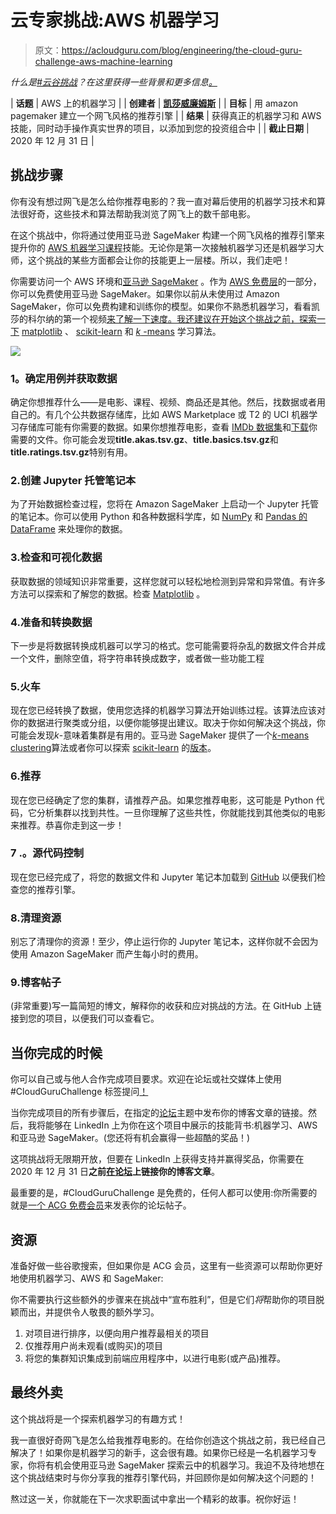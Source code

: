 # 云专家挑战:AWS 机器学习

> 原文：<https://acloudguru.com/blog/engineering/the-cloud-guru-challenge-aws-machine-learning>

*什么是[#云谷挑战](https://acloudguru.com/blog/news/introducing-the-cloudguruchallenge)？在这里获得一些背景和更多信息[。](https://acloudguru.com/blog/news/introducing-the-cloudguruchallenge)*

| **话题** | AWS 上的机器学习 |
| **创建者** | [**凯莎威廉姆斯**](https://www.linkedin.com/in/java-rock-star-kesha/) |
| **目标** | 用 amazon pagemaker 建立一个网飞风格的推荐引擎 |
| **结果** | 获得真正的机器学习和 AWS 技能，同时动手操作真实世界的项目，以添加到您的投资组合中 |
| **截止日期** | 2020 年 12 月 31 日 |

## 挑战步骤

你有没有想过网飞是怎么给你推荐电影的？我一直对幕后使用的机器学习技术和算法很好奇，这些技术和算法帮助我浏览了网飞上的数千部电影。

在这个挑战中，你将通过使用亚马逊 SageMaker 构建一个网飞风格的推荐引擎来提升你的 [AWS 机器学习课程](https://acloudguru.com/course/aws-certified-machine-learning-specialty)技能。无论你是第一次接触机器学习还是机器学习大师，这个挑战的某些方面都会让你的技能更上一层楼。所以，我们走吧！

你需要访问一个 AWS 环境和[亚马逊 SageMaker](https://aws.amazon.com/sagemaker/) 。作为 [AWS 免费层](https://aws.amazon.com/sagemaker/pricing/)的一部分，你可以免费使用亚马逊 SageMaker。如果你以前从未使用过 Amazon SageMaker，你可以免费构建和训练你的模型。如果你不熟悉机器学习，看看凯莎的科尔纳的第一个视频[来了解一下速度。我还建议在开始这个挑战之前，探索一下](https://youtu.be/NS77H80avLI) [matplotlib](https://matplotlib.org/) 、 [scikit-learn](https://scikit-learn.org/stable/) 和 [*k* -means](https://scikit-learn.org/stable/modules/clustering.html#k-means) 学习算法。

![](img/a3baf7987bea235d171884297c3bd7c0.png)

### **1。确定用例并获取数据**

确定你想推荐什么——是电影、课程、视频、商品还是其他。然后，找数据或者用自己的。有几个公共数据存储库，比如 AWS Marketplace 或 T2 的 UCI 机器学习存储库可能有你需要的数据。如果你想推荐电影，查看 [IMDb 数据集](https://www.imdb.com/interfaces/)和[下载](https://datasets.imdbws.com/)你需要的文件。你可能会发现**title.akas.tsv.gz**、**title.basics.tsv.gz**和**title.ratings.tsv.gz**特别有用。

### 2.创建 Jupyter 托管笔记本

为了开始数据检查过程，您将在 Amazon SageMaker 上启动一个 Jupyter 托管的笔记本。你可以使用 Python 和各种数据科学库，如 [NumPy](https://numpy.org/) 和 [Pandas 的 DataFrame](https://pandas.pydata.org/docs/user_guide/dsintro.html#dataframe) 来处理你的数据。

### 3.检查和可视化数据

获取数据的领域知识非常重要，这样您就可以轻松地检测到异常和异常值。有许多方法可以探索和了解您的数据。检查 [Matplotlib](https://matplotlib.org/) 。

### 4.准备和转换数据

下一步是将数据转换成机器可以学习的格式。您可能需要将杂乱的数据文件合并成一个文件，删除空值，将字符串转换成数字，或者做一些功能工程

### 5.火车

现在您已经转换了数据，使用您选择的机器学习算法开始训练过程。该算法应该对你的数据进行聚类或分组，以便你能够提出建议。取决于你如何解决这个挑战，你可能会发现*k*-意味着集群是有用的。亚马逊 SageMaker 提供了一个[*k*-means clustering](https://docs.aws.amazon.com/sagemaker/latest/dg/k-means.html)算法或者你可以探索 [scikit-learn](https://scikit-learn.org/stable/) 的[版本](https://scikit-learn.org/stable/modules/clustering.html#k-means)。

### 6.推荐

现在您已经确定了您的集群，请推荐产品。如果您推荐电影，这可能是 Python 代码，它分析集群以找到共性。一旦你理解了这些共性，你就能找到其他类似的电影来推荐。恭喜你走到这一步！

### 7 .**。源代码控制**

现在您已经完成了，将您的数据文件和 Jupyter 笔记本加载到 [GitHub](https://github.com/) 以便我们检查您的推荐引擎。

### 8.清理资源

别忘了清理你的资源！至少，停止运行你的 Jupyter 笔记本，这样你就不会因为使用 Amazon SageMaker 而产生每小时的费用。

### 9.博客帖子

(非常重要)写一篇简短的博文，解释你的收获和应对挑战的方法。在 GitHub 上链接到您的项目，以便我们可以查看它。

## 当你完成的时候

你可以自己或与他人合作完成项目要求。欢迎在论坛或社交媒体上使用#CloudGuruChallenge 标签提问[！](https://acloud.guru/forums/cloud-guru-challenge/recent?p=1&opt_id=oeu1596472190462r0.43263125574439387)

当你完成项目的所有步骤后，在指定的[论坛](https://acloud.guru/forums/cloud-guru-challenge/recent?p=1&opt_id=oeu1596472190462r0.43263125574439387)主题中发布你的博客文章的链接。然后，我将能够在 LinkedIn 上为你在这个项目中展示的技能背书:机器学习、AWS 和亚马逊 SageMaker。(您还将有机会赢得一些超酷的奖品！)

这项挑战将无限期开放，但要在 LinkedIn 上获得支持并赢得奖品，你需要在 2020 年 12 月 31 日**之前[在论坛](https://acloud.guru/forums/cloud-guru-challenge/recent?p=1&opt_id=oeu1596472190462r0.43263125574439387)上链接你的博客文章**。

最重要的是，#CloudGuruChallenge 是免费的，任何人都可以使用:你所需要的就是[一个 ACG 免费会员](https://acloudguru.com/pricing)来发表你的论坛帖子。

## 资源

准备好做一些谷歌搜索，但如果你是 ACG 会员，这里有一些资源可以帮助你更好地使用机器学习、AWS 和 SageMaker:

你不需要执行这些额外的步骤来在挑战中“宣布胜利”，但是它们*将*帮助你的项目脱颖而出，并提供令人敬畏的额外学习。

1.  对项目进行排序，以便向用户推荐最相关的项目
2.  仅推荐用户尚未观看(或购买)的项目
3.  将您的集群知识集成到前端应用程序中，以进行电影(或产品)推荐。

## 最终外卖

这个挑战将是一个探索机器学习的有趣方式！

我一直很好奇网飞是怎么给我推荐电影的。在给你创造这个挑战之前，我已经自己解决了！如果你是机器学习的新手，这会很有趣。如果你已经是一名机器学习专家，你将有机会使用亚马逊 SageMaker 探索云中的机器学习。我迫不及待地想在这个挑战结束时与你分享我的推荐引擎代码，并回顾你是如何解决这个问题的！

熬过这一关，你就能在下一次求职面试中拿出一个精彩的故事。祝你好运！